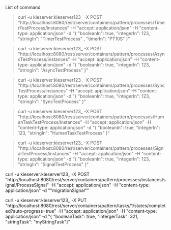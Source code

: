 
List of command


> curl -u kieserver:kieserver123_ -X POST "http://localhost:8080/rest/server/containers/pattern/processes/TimerTestProcess/instances" -H "accept: application/json" -H "content-type: application/json" -d "{ \"booleanIn\": true, \"integerIn\": 123, \"stringIn\": \"TimerTestProcess\" , \"timerIn\": \"PT10S\" }"

> curl -u kieserver:kieserver123_ -X POST "http://localhost:8080/rest/server/containers/pattern/processes/AsyncTestProcess/instances" -H "accept: application/json" -H "content-type: application/json" -d "{ \"booleanIn\": true, \"integerIn\": 123, \"stringIn\": \"AsyncTestProcess\" }"

> curl -u kieserver:kieserver123_ -X POST "http://localhost:8080/rest/server/containers/pattern/processes/SyncTestProcess/instances" -H "accept: application/json" -H "content-type: application/json" -d "{ \"booleanIn\": true, \"integerIn\": 123, \"stringIn\": \"SyncTestProcess\" }"

> curl -u kieserver:kieserver123_ -X POST "http://localhost:8080/rest/server/containers/pattern/processes/HumanTaskTestProcess/instances" -H "accept: application/json" -H "content-type: application/json" -d "{ \"booleanIn\": true, \"integerIn\": 123, \"stringIn\": \"HumanTaskTestProcess\" }"

> curl -u kieserver:kieserver123_ -X POST "http://localhost:8080/rest/server/containers/pattern/processes/SignalTestProcess/instances" -H "accept: application/json" -H "content-type: application/json" -d "{ \"booleanIn\": true, \"integerIn\": 123, \"stringIn\": \"SignalTestProcess\" }"

curl -u kieserver:kieserver123_ -X POST "http://localhost:8080/rest/server/containers/pattern/processes/instances/signal/ProcessSignal" -H "accept: application/json" -H "content-type: application/json" -d "\"migrationSignal\""

curl -u kieserver:kieserver123_ -X PUT "http://localhost:8080/rest/server/containers/pattern/tasks/1/states/completed?auto-progress=true" -H "accept: application/json" -H "content-type: application/json" -d "{ \"booleanTask\": true, \"intergerTask\": 321, \"stringTask\": \"myStringTask\"}"